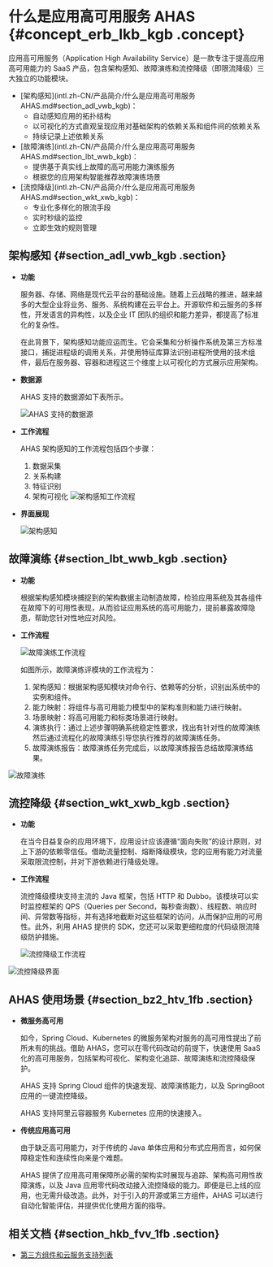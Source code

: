 # 什么是应用高可用服务 AHAS {#concept_erb_lkb_kgb .concept}

应用高可用服务（Application High Availability Service）是一款专注于提高应用高可用能力的 SaaS 产品，包含架构感知、故障演练和流控降级（即限流降级）三大独立的功能模块。

-   [架构感知](intl.zh-CN/产品简介/什么是应用高可用服务 AHAS.md#section_adl_vwb_kgb)：
    -   自动感知应用的拓扑结构
    -   以可视化的方式直观呈现应用对基础架构的依赖关系和组件间的依赖关系
    -   持续记录上述依赖关系
-   [故障演练](intl.zh-CN/产品简介/什么是应用高可用服务 AHAS.md#section_lbt_wwb_kgb)：
    -   提供基于真实线上故障的高可用能力演练服务
    -   根据您的应用架构智能推荐故障演练场景
-   [流控降级](intl.zh-CN/产品简介/什么是应用高可用服务 AHAS.md#section_wkt_xwb_kgb)：
    -   专业化多样化的限流手段
    -   实时秒级的监控
    -   立即生效的规则管理

## 架构感知 {#section_adl_vwb_kgb .section}

-   **功能**

    服务器、存储、网络是现代云平台的基础设施。随着上云战略的推进，越来越多的大型企业将业务、服务、系统构建在云平台上。开源软件和云服务的多样性，开发语言的异构性，以及企业 IT 团队的组织和能力差异，都提高了标准化的复杂性。

    在此背景下，架构感知功能应运而生。它会采集和分析操作系统及第三方标准接口，捕捉进程级的调用关系，并使用特征库算法识别进程所使用的技术组件，最后在服务器、容器和进程这三个维度上以可视化的方式展示应用架构。

-   **数据源**

    AHAS 支持的数据源如下表所示。

    ![AHAS 支持的数据源](http://aliware-images.oss-cn-hangzhou.aliyuncs.com/ahas/dg_data_sources.png "AHAS 支持的数据源")

-   **工作流程**

    AHAS 架构感知的工作流程包括四个步骤：

    1.  数据采集
    2.  关系构建
    3.  特征识别
    4.  架构可视化
    ![架构感知工作流程](http://aliware-images.oss-cn-hangzhou.aliyuncs.com/ahas/dg_arch_detect_workflow.png "架构感知工作流程")

-   **界面展现**

    ![架构感知](http://aliware-images.oss-cn-hangzhou.aliyuncs.com/ahas/ex_arch_visulization.png "架构可视化")


## 故障演练 {#section_lbt_wwb_kgb .section}

-   **功能**

    根据架构感知模块捕捉到的架构数据主动制造故障，检验应用系统及其各组件在故障下的可用性表现，从而验证应用系统的高可用能力，提前暴露故障隐患，帮助您针对性地应对风险。

-   **工作流程**

    ![故障演练工作流程](http://aliware-images.oss-cn-hangzhou.aliyuncs.com/ahas/dg_test_workflow.png "故障演练工作流程")

    如图所示，故障演练评模块的工作流程为：

    1.  架构感知：根据架构感知模块对命令行、依赖等的分析，识别出系统中的实例和组件。
    2.  能力映射：将组件与高可用能力模型中的架构准则和能力进行映射。
    3.  场景映射：将高可用能力和标类场景进行映射。
    4.  演练执行：通过上述步骤明确系统稳定性要求，找出有针对性的故障演练然后通过流程化的故障演练引导您执行推荐的故障演练任务。
    5.  故障演练报告：故障演练任务完成后，以故障演练报告总结故障演练结果。

![故障演练](https://aliware-images.oss-cn-hangzhou.aliyuncs.com/ahas/ex_fault_testing.png "故障演练")

## 流控降级 {#section_wkt_xwb_kgb .section}

-   **功能**

    在当今日益复杂的应用环境下，应用设计应该遵循“面向失败”的设计原则，对上下游的依赖零信任。借助流量控制、熔断降级模块，您的应用有能力对流量采取限流控制，并对下游依赖进行降级处理。

-   **工作流程**

    流控降级模块支持主流的 Java 框架，包括 HTTP 和 Dubbo。该模块可以实时监控框架的 QPS（Queries per Second，每秒查询数）、线程数、响应时间、异常数等指标，并有选择地截断对这些框架的访问，从而保护应用的可用性。此外，利用 AHAS 提供的 SDK，您还可以采取更细粒度的代码级限流降级防护措施。

    ![流控降级工作流程](http://aliware-images.oss-cn-hangzhou.aliyuncs.com/ahas/dg_safeguarding_workflow.png "流控降级工作流程")


![流控降级界面](https://aliware-images.oss-cn-hangzhou.aliyuncs.com/ahas/pg_safeguarding.png "流控降级")

## AHAS 使用场景 {#section_bz2_htv_1fb .section}

-   **微服务高可用**

    如今，Spring Cloud、Kubernetes 的微服务架构对服务的高可用性提出了前所未有的挑战。借助 AHAS，您可以在零代码改动的前提下，快速使用 SaaS 化的高可用服务，包括架构可视化、架构变化追踪、故障演练和流控降级保护。

    AHAS 支持 Spring Cloud 组件的快速发现、故障演练能力，以及 SpringBoot 应用的一键流控降级。

    AHAS 支持阿里云容器服务 Kubernetes 应用的快速接入。

-   **传统应用高可用**

    由于缺乏高可用能力，对于传统的 Java 单体应用和分布式应用而言，如何保障稳定性和连续性向来是个难题。

    AHAS 提供了应用高可用保障所必需的架构实时展现与追踪、架构高可用性故障演练，以及 Java 应用零代码改动接入流控降级的能力。即便是已上线的应用，也无需升级改造。此外，对于引入的开源或第三方组件，AHAS 可以进行自动化智能评估，并提供优化使用方面的指导。​


## 相关文档 {#section_hkb_fvv_1fb .section}

-   [第三方组件和云服务支持列表](../intl.zh-CN/架构感知/第三方组件和云服务支持列表.md#)

